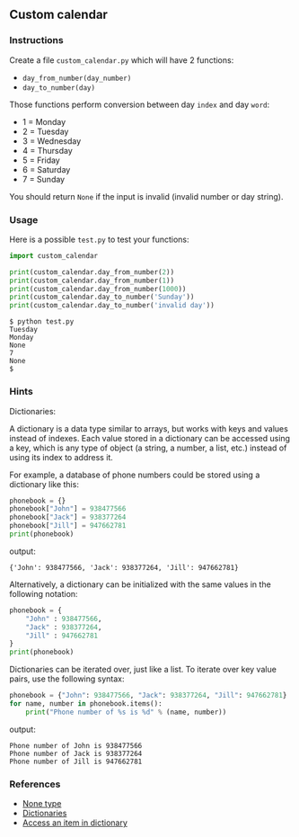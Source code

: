 ## Custom calendar

### Instructions

Create a file `custom_calendar.py` which will have 2 functions:

- `day_from_number(day_number)`
- `day_to_number(day)`

Those functions perform conversion between day `index` and day `word`:

- 1 = Monday
- 2 = Tuesday
- 3 = Wednesday
- 4 = Thursday
- 5 = Friday
- 6 = Saturday
- 7 = Sunday

You should return `None` if the input is invalid (invalid number or day string).

### Usage

Here is a possible `test.py` to test your functions:

```python
import custom_calendar

print(custom_calendar.day_from_number(2))
print(custom_calendar.day_from_number(1))
print(custom_calendar.day_from_number(1000))
print(custom_calendar.day_to_number('Sunday'))
print(custom_calendar.day_to_number('invalid day'))
```

```console
$ python test.py
Tuesday
Monday
None
7
None
$
```

### Hints

Dictionaries:

A dictionary is a data type similar to arrays, but works with keys and values instead of indexes. Each value stored in a dictionary can be accessed using a key, which is any type of object (a string, a number, a list, etc.) instead of using its index to address it.

For example, a database of phone numbers could be stored using a dictionary like this:

```python
phonebook = {}
phonebook["John"] = 938477566
phonebook["Jack"] = 938377264
phonebook["Jill"] = 947662781
print(phonebook)
```

output:

```console
{'John': 938477566, 'Jack': 938377264, 'Jill': 947662781}
```

Alternatively, a dictionary can be initialized with the same values in the following notation:

```python
phonebook = {
    "John" : 938477566,
    "Jack" : 938377264,
    "Jill" : 947662781
}
print(phonebook)
```

Dictionaries can be iterated over, just like a list. To iterate over key value pairs, use the following syntax:

```python
phonebook = {"John": 938477566, "Jack": 938377264, "Jill": 947662781}
for name, number in phonebook.items():
    print("Phone number of %s is %d" % (name, number))
```

output:

```console
Phone number of John is 938477566
Phone number of Jack is 938377264
Phone number of Jill is 947662781
```

### References

- [None type](https://www.w3schools.com/python/ref_keyword_none.asp)
- [Dictionaries](https://docs.python.org/3/tutorial/datastructures.html#dictionaries)
- [Access an item in dictionary](https://www.w3schools.com/python/python_dictionaries_access.asp)
